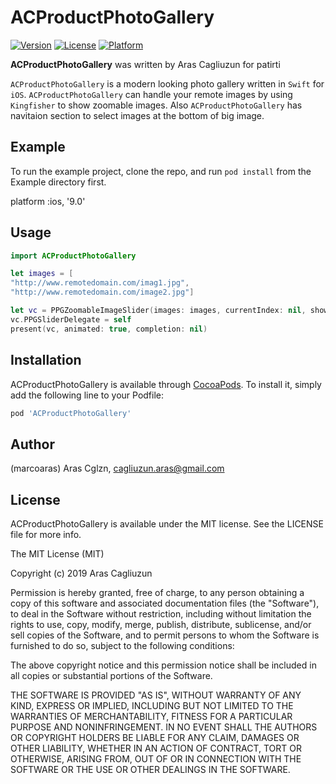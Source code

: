 # ACProductPhotoGallery 

[![Version](https://img.shields.io/cocoapods/v/ACProductPhotoGallery.svg?style=flat)](https://cocoapods.org/pods/ACProductPhotoGallery)
[![License](https://img.shields.io/cocoapods/l/ACProductPhotoGallery.svg?style=flat)](https://cocoapods.org/pods/ACProductPhotoGallery)
[![Platform](https://img.shields.io/cocoapods/p/ACProductPhotoGallery.svg?style=flat)](https://cocoapods.org/pods/ACProductPhotoGallery)

**ACProductPhotoGallery** was written by Aras Cagliuzun for patirti

`ACProductPhotoGallery` is a modern looking photo gallery written in `Swift` for `iOS`. `ACProductPhotoGallery` can handle your remote images by using `Kingfisher` to show zoomable images. Also `ACProductPhotoGallery` has navitaion section to select images at the bottom of big image.

## Example

To run the example project, clone the repo, and run `pod install` from the Example directory first.

platform :ios, '9.0'


## Usage

```swift
import ACProductPhotoGallery
```

```swift
let images = [
"http://www.remotedomain.com/imag1.jpg",
"http://www.remotedomain.com/image2.jpg"]

let vc = PPGZoomableImageSlider(images: images, currentIndex: nil, showPageIndex: true, closeButtonImage: UIImage(named: "closeBlack"))
vc.PPGSliderDelegate = self
present(vc, animated: true, completion: nil)
```

## Installation

ACProductPhotoGallery is available through [CocoaPods](https://cocoapods.org). To install
it, simply add the following line to your Podfile:

```ruby
pod 'ACProductPhotoGallery'
```

## Author

(marcoaras) Aras Cglzn, cagliuzun.aras@gmail.com

## License

ACProductPhotoGallery is available under the MIT license. See the LICENSE file for more info.

The MIT License (MIT)

Copyright (c) 2019 Aras Cagliuzun

Permission is hereby granted, free of charge, to any person obtaining a copy of this software and associated documentation files (the "Software"), to deal in the Software without restriction, including without limitation the rights to use, copy, modify, merge, publish, distribute, sublicense, and/or sell copies of the Software, and to permit persons to whom the Software is furnished to do so, subject to the following conditions:

The above copyright notice and this permission notice shall be included in all copies or substantial portions of the Software.

THE SOFTWARE IS PROVIDED "AS IS", WITHOUT WARRANTY OF ANY KIND, EXPRESS OR IMPLIED, INCLUDING BUT NOT LIMITED TO THE WARRANTIES OF MERCHANTABILITY, FITNESS FOR A PARTICULAR PURPOSE AND NONINFRINGEMENT. IN NO EVENT SHALL THE AUTHORS OR COPYRIGHT HOLDERS BE LIABLE FOR ANY CLAIM, DAMAGES OR OTHER LIABILITY, WHETHER IN AN ACTION OF CONTRACT, TORT OR OTHERWISE, ARISING FROM, OUT OF OR IN CONNECTION WITH THE SOFTWARE OR THE USE OR OTHER DEALINGS IN THE SOFTWARE.

